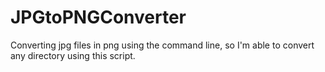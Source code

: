 # JPGtoPNGConverter
Converting jpg files in png using the command line, so I'm able to convert any directory using this script.
